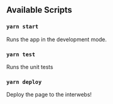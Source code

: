 ## Available Scripts

### `yarn start`

Runs the app in the development mode.

### `yarn test`

Runs the unit tests

### `yarn deploy`

Deploy the page to the interwebs!
